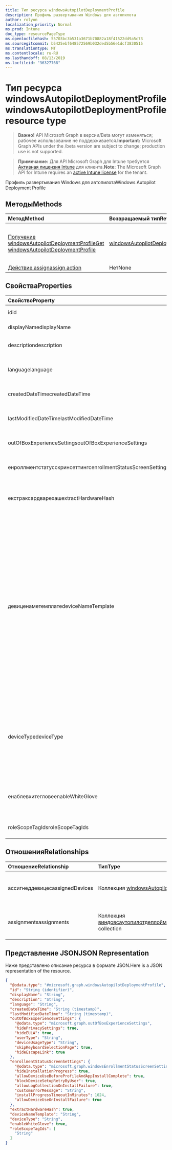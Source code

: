 ```yaml
---
title: Тип ресурса windowsAutopilotDeploymentProfile
description: Профиль развертывания Windows для автопилота
author: rolyon
localization_priority: Normal
ms.prod: Intune
doc_type: resourcePageType
ms.openlocfilehash: 55703bc3b531a3671b70882a18f41522dd9a5c73
ms.sourcegitcommit: b5425ebf648572569b032ded5b56e1dcf3830515
ms.translationtype: MT
ms.contentlocale: ru-RU
ms.lasthandoff: 08/13/2019
ms.locfileid: "36327768"
---
```

# <a name="windowsautopilotdeploymentprofile-resource-type"></a><span data-ttu-id="6c258-103">Тип ресурса windowsAutopilotDeploymentProfile</span><span class="sxs-lookup"><span data-stu-id="6c258-103">windowsAutopilotDeploymentProfile resource type</span></span>

> <span data-ttu-id="6c258-104">**Важно!** API Microsoft Graph в версии/Beta могут изменяться; рабочее использование не поддерживается.</span><span class="sxs-lookup"><span data-stu-id="6c258-104">**Important:** Microsoft Graph APIs under the /beta version are subject to change; production use is not supported.</span></span>

> <span data-ttu-id="6c258-105">**Примечание:** Для API Microsoft Graph для Intune требуется [Активная лицензия Intune](https://go.microsoft.com/fwlink/?linkid=839381) для клиента.</span><span class="sxs-lookup"><span data-stu-id="6c258-105">**Note:** The Microsoft Graph API for Intune requires an [active Intune license](https://go.microsoft.com/fwlink/?linkid=839381) for the tenant.</span></span>

<span data-ttu-id="6c258-106">Профиль развертывания Windows для автопилота</span><span class="sxs-lookup"><span data-stu-id="6c258-106">Windows Autopilot Deployment Profile</span></span>

## <a name="methods"></a><span data-ttu-id="6c258-107">Методы</span><span class="sxs-lookup"><span data-stu-id="6c258-107">Methods</span></span>
|<span data-ttu-id="6c258-108">Метод</span><span class="sxs-lookup"><span data-stu-id="6c258-108">Method</span></span>|<span data-ttu-id="6c258-109">Возвращаемый тип</span><span class="sxs-lookup"><span data-stu-id="6c258-109">Return Type</span></span>|<span data-ttu-id="6c258-110">Описание</span><span class="sxs-lookup"><span data-stu-id="6c258-110">Description</span></span>|
|:---|:---|:---|
|[<span data-ttu-id="6c258-111">Получение windowsAutopilotDeploymentProfile</span><span class="sxs-lookup"><span data-stu-id="6c258-111">Get windowsAutopilotDeploymentProfile</span></span>](../api/intune-enrollment-windowsautopilotdeploymentprofile-get.md)|[<span data-ttu-id="6c258-112">windowsAutopilotDeploymentProfile</span><span class="sxs-lookup"><span data-stu-id="6c258-112">windowsAutopilotDeploymentProfile</span></span>](../resources/intune-enrollment-windowsautopilotdeploymentprofile.md)|<span data-ttu-id="6c258-113">Чтение свойств и связей объекта [windowsAutopilotDeploymentProfile](../resources/intune-enrollment-windowsautopilotdeploymentprofile.md) .</span><span class="sxs-lookup"><span data-stu-id="6c258-113">Read properties and relationships of the [windowsAutopilotDeploymentProfile](../resources/intune-enrollment-windowsautopilotdeploymentprofile.md) object.</span></span>|
|[<span data-ttu-id="6c258-114">Действие assign</span><span class="sxs-lookup"><span data-stu-id="6c258-114">assign action</span></span>](../api/intune-enrollment-windowsautopilotdeploymentprofile-assign.md)|<span data-ttu-id="6c258-115">Нет</span><span class="sxs-lookup"><span data-stu-id="6c258-115">None</span></span>|<span data-ttu-id="6c258-116">Н/Д</span><span class="sxs-lookup"><span data-stu-id="6c258-116">Not yet documented</span></span>|

## <a name="properties"></a><span data-ttu-id="6c258-117">Свойства</span><span class="sxs-lookup"><span data-stu-id="6c258-117">Properties</span></span>
|<span data-ttu-id="6c258-118">Свойство</span><span class="sxs-lookup"><span data-stu-id="6c258-118">Property</span></span>|<span data-ttu-id="6c258-119">Тип</span><span class="sxs-lookup"><span data-stu-id="6c258-119">Type</span></span>|<span data-ttu-id="6c258-120">Описание</span><span class="sxs-lookup"><span data-stu-id="6c258-120">Description</span></span>|
|:---|:---|:---|
|<span data-ttu-id="6c258-121">id</span><span class="sxs-lookup"><span data-stu-id="6c258-121">id</span></span>|<span data-ttu-id="6c258-122">Строка</span><span class="sxs-lookup"><span data-stu-id="6c258-122">String</span></span>|<span data-ttu-id="6c258-123">Ключ профиля</span><span class="sxs-lookup"><span data-stu-id="6c258-123">Profile Key</span></span>|
|<span data-ttu-id="6c258-124">displayName</span><span class="sxs-lookup"><span data-stu-id="6c258-124">displayName</span></span>|<span data-ttu-id="6c258-125">Строка</span><span class="sxs-lookup"><span data-stu-id="6c258-125">String</span></span>|<span data-ttu-id="6c258-126">Имя профиля</span><span class="sxs-lookup"><span data-stu-id="6c258-126">Name of the profile</span></span>|
|<span data-ttu-id="6c258-127">description</span><span class="sxs-lookup"><span data-stu-id="6c258-127">description</span></span>|<span data-ttu-id="6c258-128">String</span><span class="sxs-lookup"><span data-stu-id="6c258-128">String</span></span>|<span data-ttu-id="6c258-129">Описание профиля</span><span class="sxs-lookup"><span data-stu-id="6c258-129">Description of the profile</span></span>|
|<span data-ttu-id="6c258-130">language</span><span class="sxs-lookup"><span data-stu-id="6c258-130">language</span></span>|<span data-ttu-id="6c258-131">String</span><span class="sxs-lookup"><span data-stu-id="6c258-131">String</span></span>|<span data-ttu-id="6c258-132">Язык, настроенный на устройстве</span><span class="sxs-lookup"><span data-stu-id="6c258-132">Language configured on the device</span></span>|
|<span data-ttu-id="6c258-133">createdDateTime</span><span class="sxs-lookup"><span data-stu-id="6c258-133">createdDateTime</span></span>|<span data-ttu-id="6c258-134">DateTimeOffset</span><span class="sxs-lookup"><span data-stu-id="6c258-134">DateTimeOffset</span></span>|<span data-ttu-id="6c258-135">Время создания профиля</span><span class="sxs-lookup"><span data-stu-id="6c258-135">Profile creation time</span></span>|
|<span data-ttu-id="6c258-136">lastModifiedDateTime</span><span class="sxs-lookup"><span data-stu-id="6c258-136">lastModifiedDateTime</span></span>|<span data-ttu-id="6c258-137">DateTimeOffset</span><span class="sxs-lookup"><span data-stu-id="6c258-137">DateTimeOffset</span></span>|<span data-ttu-id="6c258-138">Время последнего изменения профиля</span><span class="sxs-lookup"><span data-stu-id="6c258-138">Profile last modified time</span></span>|
|<span data-ttu-id="6c258-139">outOfBoxExperienceSettings</span><span class="sxs-lookup"><span data-stu-id="6c258-139">outOfBoxExperienceSettings</span></span>|[<span data-ttu-id="6c258-140">outOfBoxExperienceSettings</span><span class="sxs-lookup"><span data-stu-id="6c258-140">outOfBoxExperienceSettings</span></span>](../resources/intune-enrollment-outofboxexperiencesettings.md)|<span data-ttu-id="6c258-141">Настройка "нет на месте"</span><span class="sxs-lookup"><span data-stu-id="6c258-141">Out of box experience setting</span></span>|
|<span data-ttu-id="6c258-142">енроллментстатусскринсеттингс</span><span class="sxs-lookup"><span data-stu-id="6c258-142">enrollmentStatusScreenSettings</span></span>|[<span data-ttu-id="6c258-143">windowsEnrollmentStatusScreenSettings</span><span class="sxs-lookup"><span data-stu-id="6c258-143">windowsEnrollmentStatusScreenSettings</span></span>](../resources/intune-enrollment-windowsenrollmentstatusscreensettings.md)|<span data-ttu-id="6c258-144">Настройка экрана состояния регистрации</span><span class="sxs-lookup"><span data-stu-id="6c258-144">Enrollment status screen setting</span></span>|
|<span data-ttu-id="6c258-145">екстраксардварехаш</span><span class="sxs-lookup"><span data-stu-id="6c258-145">extractHardwareHash</span></span>|<span data-ttu-id="6c258-146">Boolean</span><span class="sxs-lookup"><span data-stu-id="6c258-146">Boolean</span></span>|<span data-ttu-id="6c258-147">Извлечение Хардварехаш для профиля</span><span class="sxs-lookup"><span data-stu-id="6c258-147">HardwareHash Extraction for the profile</span></span>|
|<span data-ttu-id="6c258-148">девиценаметемплате</span><span class="sxs-lookup"><span data-stu-id="6c258-148">deviceNameTemplate</span></span>|<span data-ttu-id="6c258-149">String</span><span class="sxs-lookup"><span data-stu-id="6c258-149">String</span></span>|<span data-ttu-id="6c258-150">Шаблон, используемый для именования автопилотного устройства.</span><span class="sxs-lookup"><span data-stu-id="6c258-150">The template used to name the AutoPilot Device.</span></span> <span data-ttu-id="6c258-151">Это может быть настраиваемый текст, который также может содержать серийный номер устройства или случайное число.</span><span class="sxs-lookup"><span data-stu-id="6c258-151">This can be a custom text and can also contain either the serial number of the device, or a randomly generated number.</span></span> <span data-ttu-id="6c258-152">Общая длина текста, созданного шаблоном, не может превышать 15 символов.</span><span class="sxs-lookup"><span data-stu-id="6c258-152">The total length of the text generated by the template can be no more than 15 characters.</span></span>|
|<span data-ttu-id="6c258-153">deviceType</span><span class="sxs-lookup"><span data-stu-id="6c258-153">deviceType</span></span>|[<span data-ttu-id="6c258-154">windowsAutopilotDeviceType</span><span class="sxs-lookup"><span data-stu-id="6c258-154">windowsAutopilotDeviceType</span></span>](../resources/intune-enrollment-windowsautopilotdevicetype.md)|<span data-ttu-id="6c258-155">Тип устройства автопилота, к которому применяется этот профиль.</span><span class="sxs-lookup"><span data-stu-id="6c258-155">The AutoPilot device type that this profile is applicable to.</span></span> <span data-ttu-id="6c258-156">Возможные значения: `windowsPc`, `surfaceHub2`.</span><span class="sxs-lookup"><span data-stu-id="6c258-156">Possible values are: `windowsPc`, `surfaceHub2`.</span></span>|
|<span data-ttu-id="6c258-157">енаблевхитеглове</span><span class="sxs-lookup"><span data-stu-id="6c258-157">enableWhiteGlove</span></span>|<span data-ttu-id="6c258-158">Boolean</span><span class="sxs-lookup"><span data-stu-id="6c258-158">Boolean</span></span>|<span data-ttu-id="6c258-159">Включите для профиля белый Глове для автопилотного развертывания.</span><span class="sxs-lookup"><span data-stu-id="6c258-159">Enable Autopilot White Glove for the profile.</span></span>|
|<span data-ttu-id="6c258-160">roleScopeTagIds</span><span class="sxs-lookup"><span data-stu-id="6c258-160">roleScopeTagIds</span></span>|<span data-ttu-id="6c258-161">Коллекция строк</span><span class="sxs-lookup"><span data-stu-id="6c258-161">String collection</span></span>|<span data-ttu-id="6c258-162">Теги областей для профиля.</span><span class="sxs-lookup"><span data-stu-id="6c258-162">Scope tags for the profile.</span></span>|

## <a name="relationships"></a><span data-ttu-id="6c258-163">Отношения</span><span class="sxs-lookup"><span data-stu-id="6c258-163">Relationships</span></span>
|<span data-ttu-id="6c258-164">Отношение</span><span class="sxs-lookup"><span data-stu-id="6c258-164">Relationship</span></span>|<span data-ttu-id="6c258-165">Тип</span><span class="sxs-lookup"><span data-stu-id="6c258-165">Type</span></span>|<span data-ttu-id="6c258-166">Описание</span><span class="sxs-lookup"><span data-stu-id="6c258-166">Description</span></span>|
|:---|:---|:---|
|<span data-ttu-id="6c258-167">ассигнеддевицес</span><span class="sxs-lookup"><span data-stu-id="6c258-167">assignedDevices</span></span>|<span data-ttu-id="6c258-168">Коллекция [windowsAutopilotDeviceIdentity](../resources/intune-enrollment-windowsautopilotdeviceidentity.md)</span><span class="sxs-lookup"><span data-stu-id="6c258-168">[windowsAutopilotDeviceIdentity](../resources/intune-enrollment-windowsautopilotdeviceidentity.md) collection</span></span>|<span data-ttu-id="6c258-169">Список назначенных устройств для профиля.</span><span class="sxs-lookup"><span data-stu-id="6c258-169">The list of assigned devices for the profile.</span></span>|
|<span data-ttu-id="6c258-170">assignments</span><span class="sxs-lookup"><span data-stu-id="6c258-170">assignments</span></span>|<span data-ttu-id="6c258-171">Коллекция [виндовсаутопилотдеплойментпрофилеассигнмент](../resources/intune-enrollment-windowsautopilotdeploymentprofileassignment.md)</span><span class="sxs-lookup"><span data-stu-id="6c258-171">[windowsAutopilotDeploymentProfileAssignment](../resources/intune-enrollment-windowsautopilotdeploymentprofileassignment.md) collection</span></span>|<span data-ttu-id="6c258-172">Список назначений групп для профиля.</span><span class="sxs-lookup"><span data-stu-id="6c258-172">The list of group assignments for the profile.</span></span>|

## <a name="json-representation"></a><span data-ttu-id="6c258-173">Представление JSON</span><span class="sxs-lookup"><span data-stu-id="6c258-173">JSON Representation</span></span>
<span data-ttu-id="6c258-174">Ниже представлено описание ресурса в формате JSON.</span><span class="sxs-lookup"><span data-stu-id="6c258-174">Here is a JSON representation of the resource.</span></span>
<!-- {
  "blockType": "resource",
  "keyProperty": "id",
  "@odata.type": "microsoft.graph.windowsAutopilotDeploymentProfile"
}
-->
``` json
{
  "@odata.type": "#microsoft.graph.windowsAutopilotDeploymentProfile",
  "id": "String (identifier)",
  "displayName": "String",
  "description": "String",
  "language": "String",
  "createdDateTime": "String (timestamp)",
  "lastModifiedDateTime": "String (timestamp)",
  "outOfBoxExperienceSettings": {
    "@odata.type": "microsoft.graph.outOfBoxExperienceSettings",
    "hidePrivacySettings": true,
    "hideEULA": true,
    "userType": "String",
    "deviceUsageType": "String",
    "skipKeyboardSelectionPage": true,
    "hideEscapeLink": true
  },
  "enrollmentStatusScreenSettings": {
    "@odata.type": "microsoft.graph.windowsEnrollmentStatusScreenSettings",
    "hideInstallationProgress": true,
    "allowDeviceUseBeforeProfileAndAppInstallComplete": true,
    "blockDeviceSetupRetryByUser": true,
    "allowLogCollectionOnInstallFailure": true,
    "customErrorMessage": "String",
    "installProgressTimeoutInMinutes": 1024,
    "allowDeviceUseOnInstallFailure": true
  },
  "extractHardwareHash": true,
  "deviceNameTemplate": "String",
  "deviceType": "String",
  "enableWhiteGlove": true,
  "roleScopeTagIds": [
    "String"
  ]
}
```



